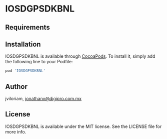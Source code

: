 # IOSDGPSDKBNL

## Requirements

## Installation

IOSDGPSDKBNL is available through [CocoaPods](https://cocoapods.org). To install
it, simply add the following line to your Podfile:

```ruby
pod 'IOSDGPSDKBNL'
```

## Author

jviloriam, jonathanv@digipro.com.mx

## License

IOSDGPSDKBNL is available under the MIT license. See the LICENSE file for more info.
